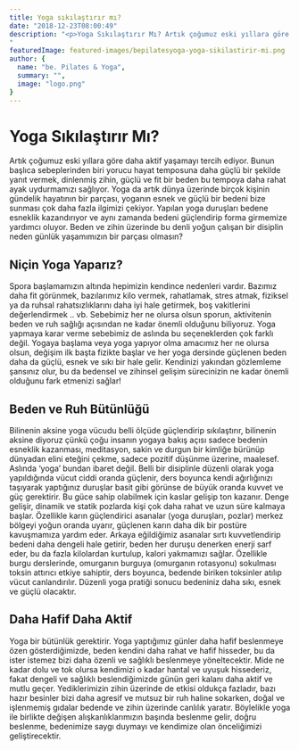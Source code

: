 ```yaml
---
title: Yoga sıkılaştırır mı?
date: "2018-12-23T08:00:49"
description: "<p>Yoga Sıkılaştırır Mı? Artık çoğumuz eski yıllara göre daha aktif yaşamayı tercih ediyor. Bunun başlıca sebeplerinden biri yorucu hayat temposuna daha güçlü&#8230;</p>
"
featuredImage: featured-images/bepilatesyoga-yoga-sikilastirir-mi.png
author: {
  name: "be. Pilates & Yoga",
  summary: "",
  image: "logo.png"
}
---
```

# Yoga Sıkılaştırır Mı?

Artık çoğumuz eski yıllara göre daha aktif yaşamayı tercih ediyor. Bunun başlıca sebeplerinden biri yorucu hayat temposuna daha güçlü bir şekilde yanıt vermek, dinlenmiş zihin, güçlü ve fit bir beden bu tempoya daha rahat ayak uydurmamızı sağlıyor. Yoga da artık dünya üzerinde birçok kişinin gündelik hayatının bir parçası, yoganın esnek ve güçlü bir bedeni bize sunması çok daha fazla ilgimizi çekiyor. Yapılan yoga duruşları bedene esneklik kazandırıyor ve aynı zamanda bedeni güçlendirip forma girmemize yardımcı oluyor. Beden ve zihin üzerinde bu denli yoğun çalışan bir disiplin neden günlük yaşamımızın bir parçası olmasın?

## Niçin Yoga Yaparız?

Spora başlamamızın altında hepimizin kendince nedenleri vardır. Bazımız daha fit görünmek, bazılarımız kilo vermek, rahatlamak, stres atmak, fiziksel ya da ruhsal rahatsızlıklarını daha iyi hale getirmek, boş vakitlerini değerlendirmek .. vb. Sebebimiz her ne olursa olsun sporun, aktivitenin beden ve ruh sağlığı açısından ne kadar önemli olduğunu biliyoruz. Yoga yapmaya karar verme sebebimiz de aslında bu seçeneklerden çok farklı değil. Yogaya başlama veya yoga yapıyor olma amacımız her ne olursa olsun, değişim ilk başta fizikte başlar ve her yoga dersinde güçlenen beden daha da güçlü, esnek ve sıkı bir hale gelir. Kendinizi yakından gözlemleme şansınız olur, bu da bedensel ve zihinsel gelişim sürecinizin ne kadar önemli olduğunu fark etmenizi sağlar!

## Beden ve Ruh Bütünlüğü

Bilinenin aksine yoga vücudu belli ölçüde güçlendirip sıkılaştırır, bilinenin aksine diyoruz çünkü çoğu insanın yogaya bakış açısı sadece bedenin esneklik kazanması, meditasyon, sakin ve durgun bir kimliğe bürünüp dünyadan elini eteğini çekme, sadece pozitif düşünme üzerine, maalesef. Aslında ‘yoga’ bundan ibaret değil. Belli bir disiplinle düzenli olarak yoga yapıldığında vücut ciddi oranda güçlenir, ders boyunca kendi ağırlığınızı taşıyarak yaptığınız duruşlar basit gibi görünse de büyük oranda kuvvet ve güç gerektirir. Bu güce sahip olabilmek için kaslar gelişip ton kazanır. Denge gelişir, dinamik ve statik pozlarda kişi çok daha rahat ve uzun süre kalmaya başlar. Özellikle karın güçlendirici asanalar (yoga duruşları, pozlar) merkez bölgeyi yoğun oranda uyarır, güçlenen karın daha dik bir postüre kavuşmamıza yardım eder. Arkaya eğildiğimiz asanalar sırtı kuvvetlendirip bedeni daha dengeli hale getirir, beden her duruşu denerken enerji sarf eder, bu da fazla kilolardan kurtulup, kalori yakmamızı sağlar. Özellikle burgu derslerinde, omurganın burguya (omurganın rotasyonu) sokulması toksin attırıcı etkiye sahiptir, ders boyunca, bedende biriken toksinler atılıp vücut canlandırılır. Düzenli yoga pratiği sonucu bedeniniz daha sıkı, esnek ve güçlü olacaktır.

## Daha Hafif Daha Aktif

Yoga bir bütünlük gerektirir. Yoga yaptığımız günler daha hafif beslenmeye özen gösterdiğimizde, beden kendini daha rahat ve hafif hisseder, bu da ister istemez bizi daha özenli ve sağlıklı beslenmeye yöneltecektir. Mide ne kadar dolu ve tok olursa kendimizi o kadar hantal ve uyuşuk hissederiz, fakat dengeli ve sağlıklı beslendiğimizde günün geri kalanı daha aktif ve mutlu geçer. Yediklerimizin zihin üzerinde de etkisi oldukça fazladır, bazı hazır besinler bizi daha agresif ve mutsuz bir ruh haline sokarken, doğal ve işlenmemiş gıdalar bedende ve zihin üzerinde canlılık yaratır. Böylelikle yoga ile birlikte değişen alışkanlıklarımızın başında beslenme gelir, doğru beslenme, bedenimize saygı duymayı ve kendimize olan önceliğimizi geliştirecektir.